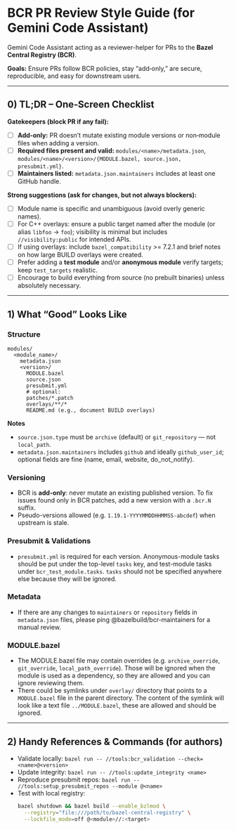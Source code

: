 # BCR PR Review Style Guide (for Gemini Code Assistant)

Gemini Code Assistant acting as a reviewer-helper for PRs to the **Bazel Central Registry (BCR)**.

**Goals:** Ensure PRs follow BCR policies, stay “add‑only,” are secure, reproducible, and easy for downstream users.

---

## 0) TL;DR – One‑Screen Checklist

**Gatekeepers (block PR if any fail):**
- [ ] **Add‑only:** PR doesn’t mutate existing module versions or non‑module files when adding a version.
- [ ] **Required files present and valid:** `modules/<name>/metadata.json`, `modules/<name>/<version>/{MODULE.bazel, source.json, presubmit.yml}`.
- [ ] **Maintainers listed:** `metadata.json.maintainers` includes at least one GitHub handle.

**Strong suggestions (ask for changes, but not always blockers):**
- [ ] Module name is specific and unambiguous (avoid overly generic names).
- [ ] For C++ overlays: ensure a public target named after the module (or alias `libfoo` -> `foo`); visibility is minimal but includes `//visibility:public` for intended APIs.
- [ ] If using overlays: include `bazel_compatibility` >= 7.2.1 and brief notes on how large BUILD overlays were created.
- [ ] Prefer adding a **test module** and/or **anonymous module** verify targets; keep `test_targets` realistic.
- [ ] Encourage to build everything from source (no prebuilt binaries) unless absolutely necessary.

---

## 1) What “Good” Looks Like

### Structure
```
modules/
  <module_name>/
    metadata.json
    <version>/
      MODULE.bazel
      source.json
      presubmit.yml
      # optional:
      patches/*.patch
      overlays/**/*
      README.md (e.g., document BUILD overlays)
```
**Notes**
- `source.json.type` must be `archive` (default) or `git_repository` — not `local_path`.
- `metadata.json.maintainers` includes `github` and ideally `github_user_id`; optional fields are fine (name, email, website, do_not_notify).

### Versioning
- BCR is **add-only**: never mutate an existing published version. To fix issues found only in BCR patches, add a new version with a `.bcr.N` suffix.
- Pseudo-versions allowed (e.g. `1.19.1-YYYYMMDDHHMMSS-abcdef`) when upstream is stale.

### Presubmit & Validations
- `presubmit.yml` is required for each version. Anonymous-module tasks should be put under the top-level `tasks` key, and test-module tasks under `bcr_test_module.tasks`. `tasks` should not be specified anywhere else because they will be ignored.

### Metadata

- If there are any changes to `maintainers` or `repository` fields in `metadata.json` files, please ping @bazelbuild/bcr-maintainers for a manual review.

### MODULE.bazel

- The MODULE.bazel file may contain overrides (e.g. `archive_override`, `git_override`, `local_path_override`). Those will be ignored when the module is used as a dependency, so they are allowed and you can ignore reviewing them.
- There could be symlinks under `overlay/` directory that points to a `MODULE.bazel` file in the parent directory. The content of the symlink will look like a text file `../MODULE.bazel`, these are allowed and should be ignored.

---

## 2) Handy References & Commands (for authors)

- Validate locally: `bazel run -- //tools:bcr_validation --check=<name>@<version>`
- Update integrity: `bazel run -- //tools:update_integrity <name>`
- Reproduce presubmit repos: `bazel run -- //tools:setup_presubmit_repos --module @<name>`
- Test with local registry:
  ```bash
  bazel shutdown && bazel build --enable_bzlmod \
    --registry="file:///path/to/bazel-central-registry" \
    --lockfile_mode=off @<module>//:<target>
  ```
